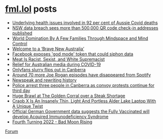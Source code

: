 # [fml.lol](https://fml.lol) posts
<!-- BLOG-POST-LIST:START -->
- [Underlying health issues involved in 92 per cent of Aussie Covid deaths](https://fml.lol/underlying-health-issues-involved-in-92-per-cent-of-aussie-covid-deaths/)
- [NSW data breach sees more than 500,000 QR code check-in addresses published](https://fml.lol/nsw-data-breach-sees-more-than-500-000-qr-code-check-in-addresses-published/)
- [World Domination By A Few Families Through Mindspace and Mind Control](https://fml.lol/world-domination-by-a-few-families-through-mindspace-and-mind-control/)
- [Welcome to a ‘Brave New Australia’](https://fml.lol/welcome-to-a-brave-new-australia/)
- [Facebook exposes &#39;god mode&#39; token that could siphon data](https://fml.lol/facebook-exposes-god-mode-token-that-could-siphon-data/)
- [Meat Is Racist, Sexist, and White Supremacist](https://fml.lol/meat-is-racist-sexist-and-white-supremacist/)
- [Relief for Australian media during COVID-19](https://fml.lol/relief-for-australian-media-during-covid-19/)
- [Onlyfans slurry flips out in Canberra](https://fml.lol/onlyfans-slurry-flips-out-in-canberra/)
- [Around 70 more Joe Rogan episodes have disappeared from Spotify](https://fml.lol/around-70-more-joe-rogan-episodes-have-disappeared-from-spotify/)
- [Newspeak and rewriting history](https://fml.lol/newspeak-and-rewriting-history/)
- [Police arrest three people in Canberra as convoy protests continue for third day](https://fml.lol/police-arrest-three-people-in-canberra-as-convoy-protests-continue-for-third-day/)
- [Huge Brawl at The Golden Corral over a Steak Shortage](https://fml.lol/huge-brawl-at-the-golden-corral-over-a-steak-shortage/)
- [Craob X Is An Insanely Thin, Light And Portless Alder Lake Laptop With A Unique Twist](https://fml.lol/craob-x-is-an-insanely-thin-light-and-portless-alder-lake-laptop-with-a-unique-twist/)
- [Official German Government data suggests the Fully Vaccinated will develop Acquired Immunodeficiency Syndrome](https://fml.lol/official-german-government-data-suggests-the-fully-vaccinated-will-develop-acquired-immunodeficiency-syndrome/)
- [Fourth Turning 2022 - Bad Moon Rising](https://fml.lol/fourth-turning-2022-bad-moon-rising/)
<!-- BLOG-POST-LIST:END -->

[Forum](https://forum.fml.lol)
